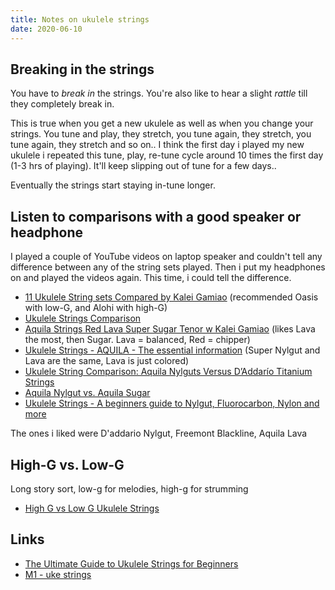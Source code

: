 ```yaml
---
title: Notes on ukulele strings
date: 2020-06-10
---
```


## Breaking in the strings

You have to _break in_ the strings. You're also like to hear a slight _rattle_ till they completely break in.

This is true when you get a new ukulele as well as when you change your strings. You tune and play, they stretch, you tune again, they stretch, you tune again, they stretch and so on.. I think the first day i played my new ukulele i repeated this tune, play, re-tune cycle around 10 times the first day (1-3 hrs of playing). It'll keep slipping out of tune for a few days..

Eventually the strings start staying in-tune longer.

## Listen to comparisons with a good speaker or headphone

I played a couple of YouTube videos on laptop speaker and couldn't tell any difference between any of the string sets played. Then i put my headphones on and played the videos again. This time, i could tell the difference.

- [11 Ukulele String sets Compared by Kalei Gamiao](https://www.youtube.com/watch?v=xsxmo63MW4E) (recommended Oasis with low-G, and Alohi with high-G)
- [Ukulele Strings Comparison](https://www.youtube.com/watch?v=pbfSnoNHLUg)
- [Aquila Strings Red Lava Super Sugar Tenor w Kalei Gamiao](https://www.youtube.com/watch?v=Ape9xy9YsGg) (likes Lava the most, then Sugar. Lava = balanced, Red = chipper)
- [Ukulele Strings - AQUILA - The essential information](https://www.youtube.com/watch?v=JOekJnMGoSI) (Super Nylgut and Lava are the same, Lava is just colored)
- [Ukulele String Comparison: Aquila Nylguts Versus D’Addarío Titanium Strings](https://www.youtube.com/watch?v=okl9cxhTS-g)
- [Aquila Nylgut vs. Aquila Sugar](https://www.youtube.com/watch?v=fbssxZmcwOo)
- [Ukulele Strings - A beginners guide to Nylgut, Fluorocarbon, Nylon and more](https://www.youtube.com/watch?v=BuR7Aw8pf6Y)

The ones i liked were D'addario Nylgut, Freemont Blackline, Aquila Lava

## High-G vs. Low-G

Long story sort, low-g for melodies, high-g for strumming

- [High G vs Low G Ukulele Strings](https://www.youtube.com/watch?v=Xk1tHLglxL4)

## Links

- [The Ultimate Guide to Ukulele Strings for Beginners](https://ehomerecordingstudio.com/best-ukulele-strings/)
- [M1 - uke strings](https://m1.com.pk/product-category/musical-instruments/ukulele/)
